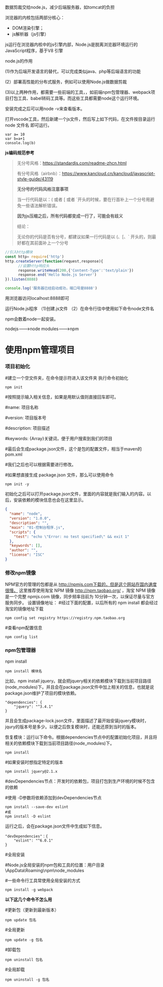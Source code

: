 数据剪裁交给node.js，减少后端服务器，如tomcat的负担



浏览器的内核包括两部分核心：

- DOM渲染引擎；
- js解析器（js引擎）

js运行在浏览器内核中的js引擎内部，Node.js是脱离浏览器环境运行的JavaScript程序，基于V8 引擎



node.js的作用

(1)作为后端开发语言的替代，可以完成类似java、php等后端语言的功能

(2）部署高性能的分布式服务，例如可以使用Node.js做数据剪裁

(3)以上两种作用，都需要一些前端的工具，，如前端npm包管理器、webpack项目打包工具、babel转码工具等。而这些工具都需要node这个运行环境。



安装完成之后可以用node -v来查看版本。

打开vscode工具，然后新建一个js文件，然后写上如下代码，在文件按目录运行node 文件名 即可运行。

```
var a= 10
var b=a+1
console.log(b)
```



**js编码规范参考**

> 无分号风格：https://standardjs.com/readme-zhcn.html
>
> 有分号风格（airbnb）：https://www.kancloud.cn/kancloud/javascript-style-guide/43119
>
> 
>
> **无分号的代码风格注意事项**
>
>  当一行代码是以：( 或者 [ 或者 `开头的时候，要在行首补上一个分号用避免一些语法解析错误。
>
> **因为js压缩之后，所有代码都变成一行了，可能会有歧义**
>
> 结论：
>
> 无论你的代码是否有分号，都建议如果一行代码是以 (、[、` 开头的，则最好都在其前面补上一个分号

```js
//引入http模块
const http= require('http')
http.createServer(function(request,response){
      //设置http响应头
      response.writeHead(200,{'Content-Type':'text/plain'})
      response.end('Hello Node.js Server')
}).listen(8888)

console.log('服务器已经启动成功，端口号是8888')
```

用浏览器访问localhost:8888即可

运行Node.js程序
（1)创建.js文件
（2）在命令行往中使用如下命令node文件名

npm会数着node一起安装。

nodejs--->node modules--->npm



# 使用npm管理项目

### 项目初始化

#建立一个空文件夹，在命令提示符进入该文件夹  执行命令初始化

```
npm init
```

#按照提示输入相关信息，如果是用默认值则直接回车即可。

#name: 项目名称

#version: 项目版本号

#description: 项目描述

#keywords: {Array}关键词，便于用户搜索到我们的项目

#最后会生成package.json文件，这个是包的配置文件，相当于maven的pom.xml

#我们之后也可以根据需要进行修改。

#如果想直接生成 package.json 文件，那么可以使用命令

```
npm init -y
```

初始化之后可以打开package.json文件，里面的内容就是我们输入的内容。以后，安装依赖的模块信息也会在这里显示。

```json
{
  "name": "node",
  "version": "1.0.0",
  "description": "",
  "main": "01-控制台程序.js",
  "scripts": {
    "test": "echo \"Error: no test specified\" && exit 1"
  },
  "keywords": [],
  "author": "",
  "license": "ISC"
}
```



### 修改npm镜像

NPM官方的管理的包都是从 http://npmjs.com下载的，但是这个网站在国内速度很慢。
这里推荐使用淘宝 NPM 镜像 http://npm.taobao.org/ ，淘宝 NPM 镜像是一个完整 npmjs.com 镜像，同步频率目前为 10分钟一次，以保证尽量与官方服务同步。
设置镜像地址：
#经过下面的配置，以后所有的 npm install 都会经过淘宝的镜像地址下载

```
npm config set registry https://registry.npm.taobao.org 
```

#查看npm配置信息

```
npm config list
```



### npm包管理器

npm install

```
npm install 模块名
```

比如，npm install jquery。就会把jquery相关的依赖模块下载到当前项目路径(node_modules)下。并且会在package.json文件中加上相关的信息，也就是说package.json维护了项目的模块依赖。

```
"dependencies": {
    "jquery": "^3.4.1"
}
```

并且会生成package-lock.json文件，里面描述了最开始安装jquery模块时，jqury的版本号是多少。以便之后恢复模块时，还能还原到当时的版本。

恢复模块：运行以下命令。根据dependencies节点中的配置初始化项目，并且将相关的依赖模块下载到当前项目路径(node_modules)下。

```
npm install
```

#如果安装时想指定特定的版本

```
npm install jquery@2.1.x
```

#devDependencies节点：开发时的依赖包，项目打包到生产环境的时候不包含的依赖

#使用 -D参数将依赖添加到devDependencies节点

```
npm install --save-dev eslint
#或
npm install -D eslint
```

运行之后，会在package.json文件中生成如下信息。

```
"devDependencies"：{
    "eslint": "^6.0.1"
}
```

#全局安装

#Node.js全局安装的npm包和工具的位置：用户目录\AppData\Roaming\npm\node_modules

#一些命令行工具常使用全局安装的方式

```
npm install -g webpack
```

**以下这几个命令不怎么用**

#更新包（更新到最新版本）

```
npm update 包名
```

#全局更新

```
npm update -g 包名
```

#卸载包

```
npm uninstall 包名
```

#全局卸载

```
npm uninstall -g 包名
```


